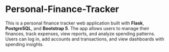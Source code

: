 # Personal-Finance-Tracker
This is a personal finance tracker web application built with **Flask**, **PostgreSQL**, and **Bootstrap 5**. The app allows users to manage their finances, track expenses, view reports, and analyze spending patterns. Users can log in, add accounts and transactions, and view dashboards with spending insights.
